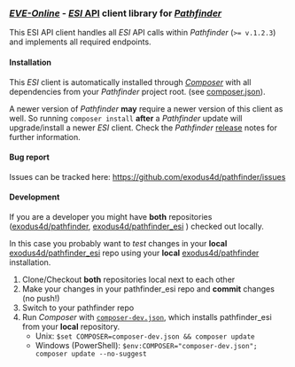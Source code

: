 ### [_EVE-Online_](https://www.eveonline.com) - [_ESI_ API](https://esi.tech.ccp.is) client library for [_Pathfinder_](https://github.com/exodus4d/pathfinder)

This ESI API client handles all _ESI_ API calls within _Pathfinder_ (`>= v.1.2.3`) and implements all required endpoints.

#### Installation 
This _ESI_ client is automatically installed through [_Composer_](https://getcomposer.org/) with all dependencies from your _Pathfinder_ project root. (see [composer.json](https://github.com/exodus4d/pathfinder/blob/master/composer.json)).

A newer version of _Pathfinder_ **may** require a newer version of this client as well. So running `composer install` **after** a _Pathfinder_ update will upgrade/install a newer _ESI_ client.
Check the _Pathfinder_ [release](https://github.com/exodus4d/pathfinder/releases) notes for further information.

#### Bug report
Issues can be tracked here: https://github.com/exodus4d/pathfinder/issues

#### Development
If you are a developer you might have **both** repositories ([exodus4d/pathfinder](https://github.com/exodus4d/pathfinder), [exodus4d/pathfinder_esi](https://github.com/exodus4d/pathfinder_esi) ) checked out locally.

In this case you probably want to _test_ changes in your **local** [exodus4d/pathfinder_esi](https://github.com/exodus4d/pathfinder_esi) repo using your **local** [exodus4d/pathfinder](https://github.com/exodus4d/pathfinder) installation.

1. Clone/Checkout **both** repositories local next to each other
2. Make your changes in your pathfinder_esi repo and **commit** changes (no push!)
3. Switch to your pathfinder repo
4. Run _Composer_ with [`composer-dev.json`](https://github.com/exodus4d/pathfinder/blob/master/composer-dev.json), which installs pathfinder_esi from your **local** repository.
    - Unix: `$set COMPOSER=composer-dev.json && composer update`
    - Windows (PowerShell): `$env:COMPOSER="composer-dev.json"; composer update --no-suggest`

